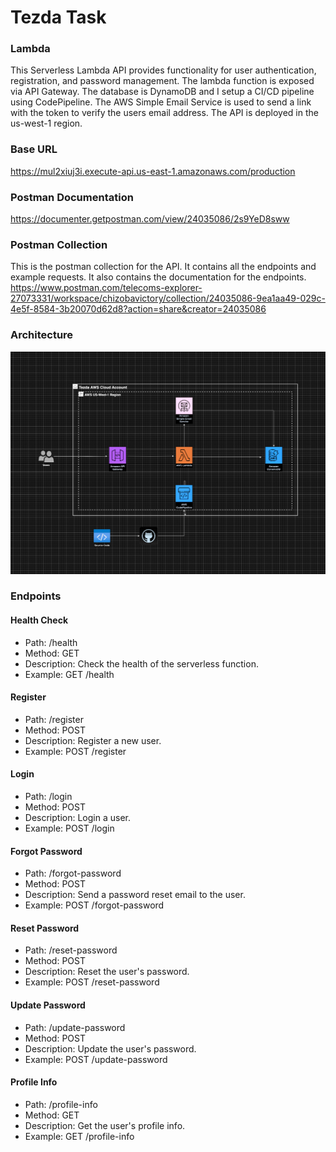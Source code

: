 # Tezda Task

### Lambda
This Serverless Lambda API provides functionality for user authentication, registration, and password management. The lambda function is exposed via API Gateway. The database is DynamoDB and I setup a CI/CD pipeline using CodePipeline. The AWS Simple Email Service is used to send a link with the token to verify the users email address. The API is deployed in the us-west-1 region.

### Base URL
https://mul2xiuj3i.execute-api.us-east-1.amazonaws.com/production

### Postman Documentation
https://documenter.getpostman.com/view/24035086/2s9YeD8sww

### Postman Collection
This is the postman collection for the API. It contains all the endpoints and example requests. It also contains the documentation for the endpoints. 
https://www.postman.com/telecoms-explorer-27073331/workspace/chizobavictory/collection/24035086-9ea1aa49-029c-4e5f-8584-3b20070d62d8?action=share&creator=24035086

### Architecture
![Architecture](Tezda-architecture.drawio.png)


### Endpoints
#### Health Check
- Path: /health
- Method: GET
- Description: Check the health of the serverless function.
- Example: GET /health

#### Register
- Path: /register
- Method: POST
- Description: Register a new user.
- Example: POST /register

#### Login
- Path: /login
- Method: POST
- Description: Login a user.
- Example: POST /login

#### Forgot Password
- Path: /forgot-password
- Method: POST
- Description: Send a password reset email to the user.
- Example: POST /forgot-password

#### Reset Password
- Path: /reset-password
- Method: POST
- Description: Reset the user's password.
- Example: POST /reset-password

#### Update Password
- Path: /update-password
- Method: POST
- Description: Update the user's password.
- Example: POST /update-password

#### Profile Info
- Path: /profile-info
- Method: GET
- Description: Get the user's profile info.
- Example: GET /profile-info
